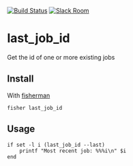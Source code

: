 [![Build Status][travis-badge]][travis-link]
[![Slack Room][slack-badge]][slack-link]

# last_job_id

Get the id of one or more existing jobs

## Install

With [fisherman]

```
fisher last_job_id
```

## Usage

```fish
if set -l i (last_job_id --last)
    printf "Most recent job: %%%i\n" $i
end
```

[travis-link]: https://travis-ci.org/fisherman/last_job_id
[travis-badge]: https://img.shields.io/travis/fisherman/last_job_id.svg?style=flat-square
[slack-link]: https://fisherman-wharf.herokuapp.com/
[slack-badge]: https://img.shields.io/badge/slack-join%20the%20chat-00B9FF.svg?style=flat-square
[fisherman]: https://github.com/fisherman/fisherman
